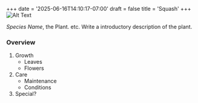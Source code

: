 +++
date = '2025-06-16T14:10:17-07:00'
draft = false
title = 'Squash'
+++
![Alt Text](template.jpeg)

*Species Name*, the Plant. etc. Write a introductory description of the plant.

### Overview
1. Growth
    - Leaves
    - Flowers
2. Care
    - Maintenance 
    - Conditions 
3. Special?